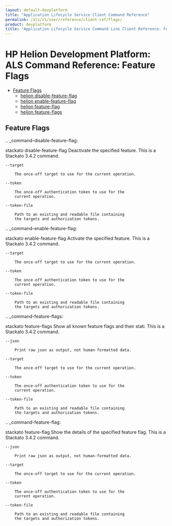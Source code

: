 ```yaml
---
layout: default-devplatform
title: "Application Lifecycle Service Client Command Reference"
permalink: /als/v1/user/reference/client-ref/flags/
product: devplatform
title: "Application Lifecycle Service Command Line Client Reference: Feature Flags"
---
```

<!--UNDER REVISION-->

# HP Helion Development Platform: ALS Command Reference: Feature Flags


- [Feature Flags](#feature-flags) 
	- [helion disable-feature-flag](#command-disable-feature-flag)
	- [helion enable-feature-flag](#command-enable-feature-flag)
	- [helion feature-flag](#command-feature-flag)	
	- [helion feature-flags](#command-feature-flags)

    
  
Feature Flags
------------------------

    
.. _command-disable-feature-flag:
  
  stackato disable-feature-flag  *<name>* 
    Deactivate the specified feature. This is a Stackato 3.4.2 command.

    
    --target
      
	    The once-off target to use for the current operation.
	
    --token
      
	    The once-off authentication token to use for the
	    current operation.
	
    --token-file
      
	    Path to an existing and readable file containing
	    the targets and authorization tokens.
	
    
.. _command-enable-feature-flag:
  
  stackato enable-feature-flag  *<name>* 
    Activate the specified feature. This is a Stackato 3.4.2 command.

    --target
      
	    The once-off target to use for the current operation.
	
    --token
      
	    The once-off authentication token to use for the
	    current operation.
	
    --token-file
      
	    Path to an existing and readable file containing
	    the targets and authorization tokens.
	
    
.. _command-feature-flags:
  
  stackato feature-flags 
    Show all known feature flags and their stati. This is a Stackato 3.4.2 command.

    --json
      
	    Print raw json as output, not human-formatted data.
	
    --target
      
	    The once-off target to use for the current operation.
	
    --token
      
	    The once-off authentication token to use for the
	    current operation.
	
    --token-file
      
	    Path to an existing and readable file containing
	    the targets and authorization tokens.
	
    
.. _command-feature-flag:
  
  stackato feature-flag  *<name>* 
    Show the details of the specified feature flag. This is a Stackato 3.4.2 command.

    --json
      
	    Print raw json as output, not human-formatted data.
	
    --target
      
	    The once-off target to use for the current operation.
	
    --token
      
	    The once-off authentication token to use for the
	    current operation.
	
    --token-file
      
	    Path to an existing and readable file containing
	    the targets and authorization tokens.
